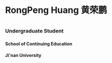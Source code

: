 <h1>RongPeng Huang 黄荣鹏<h1> 
  
<h3>Undergraduate Student<h3>
<h4>School of Continuing Education <h4>
<h4>Ji'nan University<h4>
